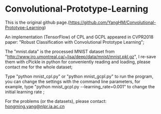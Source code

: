 # Convolutional-Prototype-Learning

This is the original github page.(https://github.com/YangHM/Convolutional-Prototype-Learning)

An implementation (TensorFlow) of CPL and GCPL appeared in CVPR2018 paper: "Robust Classification with Convolutional Prototype Learning";

The "mnist.data" is the processed MNIST dataset from "http://www.iro.umontreal.ca/~lisa/deep/data/mnist/mnist.pkl.gz", I re-save them with cPickle in python for conveniently reading and loading, please contact me for the whole dataset; 

Type "python mnist_cpl.py" or "python mnist_gcpl.py" to run the program, you can change the settings with the command line parameters, for example, type "python mnist_gcpl.py --learning_rate=0.001" to change the initial learning rate ;

For the problems (or the datasets), please contact: hongming.yang@nlpr.ia.ac.cn
